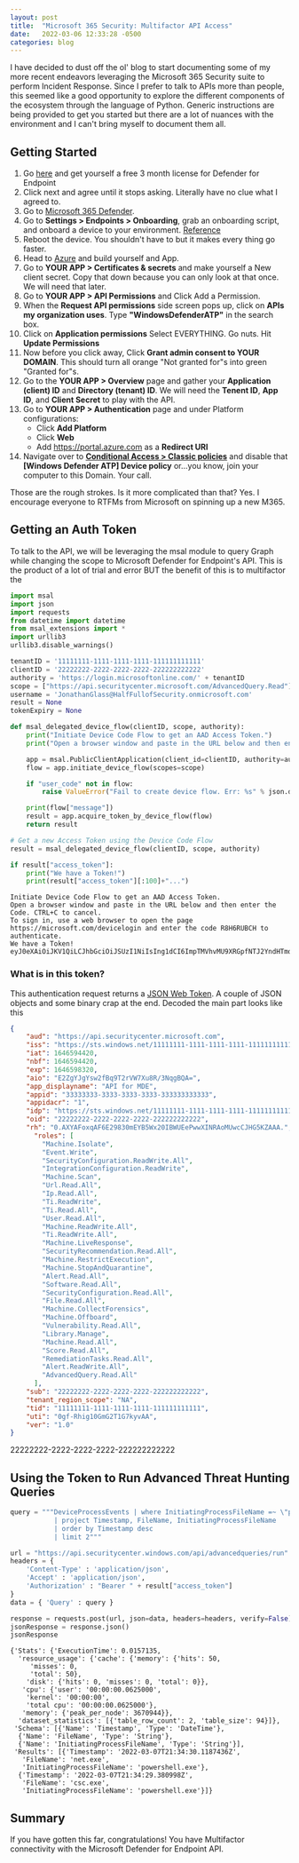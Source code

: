 ```yaml
---
layout: post
title:  "Microsoft 365 Security: Multifactor API Access"
date:   2022-03-06 12:33:28 -0500
categories: blog
---
```


I have decided to dust off the ol' blog to start documenting some of my more recent endeavors leveraging the Microsoft 365 Security suite to perform Incident Response. Since I prefer to talk to APIs more than people, this seemed like a good opportunity to explore the different components of the ecosystem through the language of Python. Generic instructions are being provided to get you started but there are a lot of nuances with the environment and I can't bring myself to document them all. 

## Getting Started
1. Go [here](https://docs.microsoft.com/en-us/microsoft-365/security/defender-endpoint/evaluate-mde?view=o365-worldwide) and get yourself a free 3 month license for Defender for Endpoint
2. Click next and agree until it stops asking. Literally have no clue what I agreed to.
3. Go to [Microsoft 365 Defender](https://security.microsoft.com/homepage).
4. Go to **Settings > Endpoints > Onboarding**, grab an onboarding script, and onboard a device to your environment. [Reference](https://docs.microsoft.com/en-us/microsoft-365/security/defender-endpoint/onboard-configure?view=o365-worldwide)
5. Reboot the device. You shouldn't have to but it makes every thing go faster.
6. Head to [Azure](https://portal.azure.com/#blade/Microsoft_AAD_RegisteredApps/ApplicationsListBlade) and build yourself and App.
7. Go to **YOUR APP > Certificates & secrets** and make yourself a New client secret. Copy that down because you can only look at that once. We will need that later.
8. Go to **YOUR APP > API Permissions** and Click Add a Permission.
9. When the **Request API permissions** side screen pops up, click on **APIs my organization uses**. Type **"WindowsDefenderATP"** in the search box.
10. Click on **Application permissions** Select EVERYTHING. Go nuts. Hit **Update Permissions**
11. Now before you click away, Click **Grant admin consent to YOUR DOMAIN**. This should turn all orange "Not granted for"s into green "Granted for"s.
12. Go to the **YOUR APP > Overview** page and gather your **Application (client) ID** and **Directory (tenant) ID**. We will need the **Tenent ID**, **App ID**, and **Client Secret** to play with the API.
13. Go to **YOUR APP > Authentication** page and under Platform configurations:
    * Click **Add Platform** 
    * Click **Web**
    * Add https://portal.azure.com as a **Redirect URI** 
14. Navigate over to **[Conditional Access > Classic policies](https://portal.azure.com/#blade/Microsoft_AAD_IAM/ConditionalAccessBlade/ClassicPolicies)** and disable that **\[Windows Defender ATP\] Device policy** or...you know, join your computer to this Domain. Your call.

Those are the rough strokes. Is it more complicated than that? Yes. I encourage everyone to RTFMs from Microsoft on spinning up a new M365. 

## Getting an Auth Token
To talk to the API, we will be leveraging the msal module to query Graph while changing the scope to Microsoft Defender for Endpoint's API. This is the product of a lot of trial and error BUT the benefit of this is to multifactor the  


```python
import msal
import json
import requests
from datetime import datetime
from msal_extensions import *
import urllib3
urllib3.disable_warnings()

tenantID = '11111111-1111-1111-1111-111111111111'
clientID = '22222222-2222-2222-2222-222222222222'
authority = 'https://login.microsoftonline.com/' + tenantID
scope = ["https://api.securitycenter.microsoft.com/AdvancedQuery.Read"]
username = 'JonathanGlass@HalfFullofSecurity.onmicrosoft.com'
result = None
tokenExpiry = None

def msal_delegated_device_flow(clientID, scope, authority):
    print("Initiate Device Code Flow to get an AAD Access Token.")
    print("Open a browser window and paste in the URL below and then enter the Code. CTRL+C to cancel.")

    app = msal.PublicClientApplication(client_id=clientID, authority=authority)
    flow = app.initiate_device_flow(scopes=scope)

    if "user_code" not in flow:
        raise ValueError("Fail to create device flow. Err: %s" % json.dumps(flow, indent=4))

    print(flow["message"])
    result = app.acquire_token_by_device_flow(flow)
    return result

# Get a new Access Token using the Device Code Flow
result = msal_delegated_device_flow(clientID, scope, authority)

if result["access_token"]:
    print("We have a Token!")
    print(result["access_token"][:100]+"...")
```

    Initiate Device Code Flow to get an AAD Access Token.
    Open a browser window and paste in the URL below and then enter the Code. CTRL+C to cancel.
    To sign in, use a web browser to open the page https://microsoft.com/devicelogin and enter the code R8H6RUBCH to authenticate.
    We have a Token!
    eyJ0eXAiOiJKV1QiLCJhbGciOiJSUzI1NiIsIng1dCI6ImpTMVhvMU9XRGpfNTJ2YndHTmd2UU8yVnpNYyIsImtpZCI6ImpTMVhv...


### What is in this token?

This authentication request returns a [JSON Web Token](https://en.wikipedia.org/wiki/JSON_Web_Token).
A couple of JSON objects and some binary crap at the end. Decoded the main part looks like this
```json
{
    "aud": "https://api.securitycenter.microsoft.com",
    "iss": "https://sts.windows.net/11111111-1111-1111-1111-111111111111/",
    "iat": 1646594420,
    "nbf": 1646594420,
    "exp": 1646598320,
    "aio": "E2ZgYJgYsw2fBq9T2rVW7Xu8R/3NqgBQA=",
    "app_displayname": "API for MDE",
    "appid": "33333333-3333-3333-3333-333333333333",
    "appidacr": "1",
    "idp": "https://sts.windows.net/11111111-1111-1111-1111-111111111111/",
    "oid": "22222222-2222-2222-2222-222222222222",
    "rh": "0.AXYAFoxqAF6E29830mEYB5Wx20IBWUEePwwXINRAoMUwcCJHG5KZAAA.",
      "roles": [
        "Machine.Isolate",
        "Event.Write",
        "SecurityConfiguration.ReadWrite.All",
        "IntegrationConfiguration.ReadWrite",
        "Machine.Scan",
        "Url.Read.All",
        "Ip.Read.All",
        "Ti.ReadWrite",
        "Ti.Read.All",
        "User.Read.All",
        "Machine.ReadWrite.All",
        "Ti.ReadWrite.All",
        "Machine.LiveResponse",
        "SecurityRecommendation.Read.All",
        "Machine.RestrictExecution",
        "Machine.StopAndQuarantine",
        "Alert.Read.All",
        "Software.Read.All",
        "SecurityConfiguration.Read.All",
        "File.Read.All",
        "Machine.CollectForensics",
        "Machine.Offboard",
        "Vulnerability.Read.All",
        "Library.Manage",
        "Machine.Read.All",
        "Score.Read.All",
        "RemediationTasks.Read.All",
        "Alert.ReadWrite.All",
        "AdvancedQuery.Read.All"
      ],
    "sub": "22222222-2222-2222-2222-222222222222",
    "tenant_region_scope": "NA",
    "tid": "11111111-1111-1111-1111-111111111111",
    "uti": "0gf-Rhig10GmG2T1G7kyvAA",
    "ver": "1.0"
}
```
22222222-2222-2222-2222-222222222222

## Using the Token to Run Advanced Threat Hunting Queries


```python
query = """DeviceProcessEvents | where InitiatingProcessFileName =~ \"powershell.exe\"
           | project Timestamp, FileName, InitiatingProcessFileName 
           | order by Timestamp desc 
           | limit 2"""

url = "https://api.securitycenter.windows.com/api/advancedqueries/run"
headers = { 
    'Content-Type' : 'application/json',
    'Accept' : 'application/json',
    'Authorization' : "Bearer " + result["access_token"]
}
data = { 'Query' : query }

response = requests.post(url, json=data, headers=headers, verify=False)
jsonResponse = response.json()
jsonResponse
```




    {'Stats': {'ExecutionTime': 0.0157135,
      'resource_usage': {'cache': {'memory': {'hits': 50,
         'misses': 0,
         'total': 50},
        'disk': {'hits': 0, 'misses': 0, 'total': 0}},
       'cpu': {'user': '00:00:00.0625000',
        'kernel': '00:00:00',
        'total cpu': '00:00:00.0625000'},
       'memory': {'peak_per_node': 3670944}},
      'dataset_statistics': [{'table_row_count': 2, 'table_size': 94}]},
     'Schema': [{'Name': 'Timestamp', 'Type': 'DateTime'},
      {'Name': 'FileName', 'Type': 'String'},
      {'Name': 'InitiatingProcessFileName', 'Type': 'String'}],
     'Results': [{'Timestamp': '2022-03-07T21:34:30.1187436Z',
       'FileName': 'net.exe',
       'InitiatingProcessFileName': 'powershell.exe'},
      {'Timestamp': '2022-03-07T21:34:29.380998Z',
       'FileName': 'csc.exe',
       'InitiatingProcessFileName': 'powershell.exe'}]}



## Summary

If you have gotten this far, congratulations! You have Multifactor connectivity with the Microsoft Defender for Endpoint API. 
